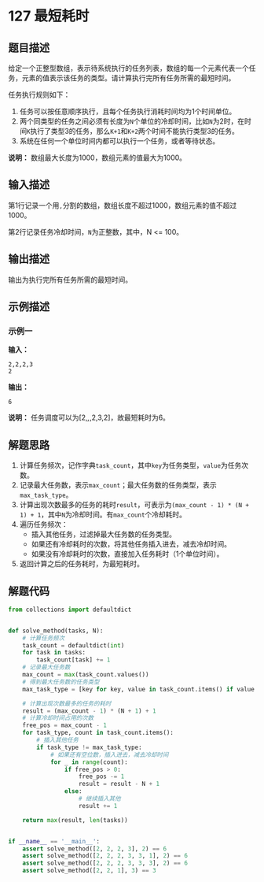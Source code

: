 # 127 最短耗时

## 题目描述

给定一个正整型数组，表示待系统执行的任务列表，数组的每一个元素代表一个任务，元素的值表示该任务的类型。请计算执行完所有任务所需的最短时间。

任务执行规则如下：
1. 任务可以按任意顺序执行，且每个任务执行消耗时间均为1个时间单位。
2. 两个同类型的任务之间必须有长度为`N`个单位的冷却时间，比如`N`为2时，在时间`K`执行了类型3的任务，那么`K+1`和`K+2`两个时间不能执行类型3的任务。
3. 系统在任何一个单位时间内都可以执行一个任务，或者等待状态。

**说明：** 数组最大长度为1000，数组元素的值最大为1000。

## 输入描述

第1行记录一个用`,`分割的数组，数组长度不超过1000，数组元素的值不超过1000。

第2行记录任务冷却时间，`N`为正整数，其中，N <= 100。

## 输出描述

输出为执行完所有任务所需的最短时间。

## 示例描述

### 示例一

**输入：**
```text
2,2,2,3
2
```

**输出：**
```text
6
```

**说明：**
任务调度可以为[2,_,_,2,3,2]，故最短耗时为6。

## 解题思路

1. 计算任务频次，记作字典`task_count`，其中`key`为任务类型，`value`为任务次数。
2. 记录最大任务数，表示`max_count`；最大任务数的任务类型，表示`max_task_type`。
3. 计算出现次数最多的任务的耗时`result`，可表示为`(max_count - 1) * (N + 1) + 1`，其中`N`为冷却时间。有`max_count`个冷却耗时。
4. 遍历任务频次：
    - 插入其他任务，过滤掉最大任务数的任务类型。
    - 如果还有冷却耗时的次数，将其他任务插入进去，减去冷却时间。
    - 如果没有冷却耗时的次数，直接加入任务耗时（1个单位时间）。
5. 返回计算之后的任务耗时，为最短耗时。

## 解题代码

```python
from collections import defaultdict


def solve_method(tasks, N):
    # 计算任务频次
    task_count = defaultdict(int)
    for task in tasks:
        task_count[task] += 1
    # 记录最大任务数
    max_count = max(task_count.values())
    # 得到最大任务数的任务类型
    max_task_type = [key for key, value in task_count.items() if value == max_count][0]

    # 计算出现次数最多的任务的耗时
    result = (max_count - 1) * (N + 1) + 1
    # 计算冷却时间占用的次数
    free_pos = max_count - 1
    for task_type, count in task_count.items():
        # 插入其他任务
        if task_type != max_task_type:
            # 如果还有空位数，插入进去，减去冷却时间
            for _ in range(count):
                if free_pos > 0:
                    free_pos -= 1
                    result = result - N + 1
                else:
                    # 继续插入其他
                    result += 1

    return max(result, len(tasks))


if __name__ == '__main__':
    assert solve_method([2, 2, 2, 3], 2) == 6
    assert solve_method([2, 2, 2, 3, 3, 1], 2) == 6
    assert solve_method([2, 2, 2, 3, 3, 3], 2) == 6
    assert solve_method([2, 2, 1], 3) == 3
```